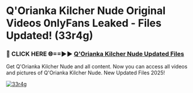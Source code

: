 # Q'Orianka Kilcher Nude Original Videos 0nlyFans Leaked - Files Updated! (33r4g)

<h3>🔴 CLICK HERE 🌐==►► <a href="https://tinyurl.com/5h6xmrr3" rel="nofollow">Q'Orianka Kilcher Nude Updated Files</a></h3>

Get Q'Orianka Kilcher Nude and all content. Now you can access all videos and pictures of Q'Orianka Kilcher Nude. New Updated Files 2025!

[![33r4g](https://i.imgur.com/KVD873Z.gif)](https://tinyurl.com/5h6xmrr3)
